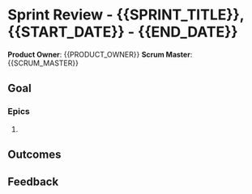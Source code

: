 # Sprint Review - {{SPRINT_TITLE}}, {{START_DATE}} - {{END_DATE}}

**Product Owner**: {{PRODUCT_OWNER}}
**Scrum Master**: {{SCRUM_MASTER}}

## Goal

### Epics
1.

## Outcomes

## Feedback
